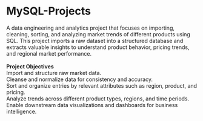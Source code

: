 # MySQL-Projects
A data engineering and analytics project that focuses on importing, cleaning, sorting, and analyzing market trends of different products using SQL. This project imports a raw dataset into a structured database and extracts valuable insights to understand product behavior, pricing trends, and regional market performance.
<br>
<br>
**Project Objectives** <br>
Import and structure raw market data.
<br>
Cleanse and normalize data for consistency and accuracy.
<br>
Sort and organize entries by relevant attributes such as region, product, and pricing.
<br>
Analyze trends across different product types, regions, and time periods.
<br>
Enable downstream data visualizations and dashboards for business intelligence.

